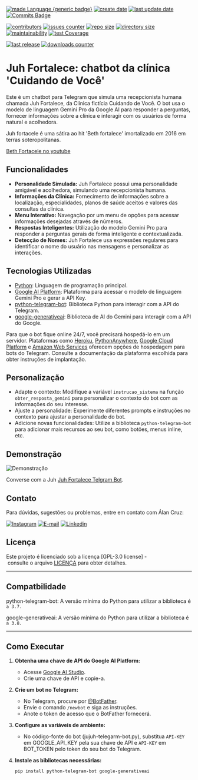 [![made Language {generic badge}](https://img.shields.io/badge/Made%20with-Python%203-8A2BE2)](https://github.com/alanmugiwara)
[![create date](https://badges.pufler.dev/created/alanmugiwara/juh_bot?color=8A2BE2)](https://github.com/alanmugiwara)
[![last update date](https://badges.pufler.dev/Updated/alanmugiwara/juh_bot?color=8A2BE2)](https://github.com/alanmugiwara)
[![Commits Badge](https://img.shields.io/github/commit-activity/m/alanmugiwara/juh_bot.svg?color=8A2BE2)](https://github.com/alanmugiwara)

[![contributors](https://img.shields.io/github/contributors/alanmugiwara/juh_bot?color=8A2BE2)](https://github.com/alanmugiwara)
[![issues counter](https://img.shields.io/github/issues/alanmugiwara/juh_bot?color=8A2BE2)](https://github.com/alanmugiwara)
[![repo size](https://img.shields.io/github/repo-size/alanmugiwara/juh_bot?color=8A2BE2)](https://github.com/alanmugiwara)
[![directory size](https://img.shields.io/github/directory-file-count/alanmugiwara/juh_bot?color=8A2BE2)](https://github.com/alanmugiwara)
[![maintainability](https://api.codeclimate.com/v1/badges/6982b78246699cd2458f/maintainability)](https://codeclimate.com/github/alanmugiwara/juh_bot/maintainability) 
[![test Coverage](https://api.codeclimate.com/v1/badges/6982b78246699cd2458f/test_coverage)](https://codeclimate.com/github/alanmugiwara/juh_bot/test_coverage)

[![last release](https://img.shields.io/github/v/release/alanmugiwara/juh_bot?color=8A2BE2&label=release&style=flat)](https://github.com/alanmugiwara)
[![downloads counter](https://img.shields.io/github/downloads/alanmugiwara/juh_bot/total?color=8A2BE2)](https://github.com/alanmugiwara)


# Juh Fortalece: chatbot da clínica 'Cuidando de Você'

Este é um chatbot para Telegram que simula uma recepcionista humana chamada Juh Fortalece, da Clínica fictícia Cuidando de Você. O bot usa o modelo de linguagem Gemini Pro da Google AI para responder a perguntas, fornecer informações sobre a clínica e interagir com os usuários de forma natural e acolhedora. 

Juh fortacele é uma sátira ao hit 'Beth fortalece' imortalizado em 2016 em terras soteropolitanas.

[Beth Fortacele no youtube](https://www.youtube.com/watch?v=sPK7JUE68dU)

## Funcionalidades

- **Personalidade Simulada:** Juh Fortalece possui uma personalidade amigável e acolhedora, simulando uma recepcionista humana.
- **Informações da Clínica:** Fornecimento de informações sobre a localização, especialidades, planos de saúde aceitos e valores das consultas da clínica.
- **Menu Interativo:** Navegação por um menu de opções para acessar informações desejadas através de números.
- **Respostas Inteligentes:** Utilização do modelo Gemini Pro para responder a perguntas gerais de forma inteligente e contextualizada.
- **Detecção de Nomes:** Juh Fortalece usa expressões regulares para identificar o nome do usuário nas mensagens e personalizar as interações.

## Tecnologias Utilizadas

- [Python](https://cloud.google.com/ai-platform/): Linguagem de programação principal.
- [Google AI Platform](https://aistudio.google.com/app/): Plataforma para acessar o modelo de linguagem Gemini Pro e gerar a API Key.
- [python-telegram-bot](https://github.com/python-telegram-bot/python-telegram-bot): Biblioteca Python para interagir com a API do Telegram.
- [google-generativeai](https://pypi.org/project/google-generativeai/): Biblioteca de AI do Gemini para interagir com a API do Google.


Para que o bot fique online 24/7, você precisará hospedá-lo em um servidor. Plataformas como [Heroku](https://www.heroku.com/), [PythonAnywhere](https://www.pythonanywhere.com/), [Google Cloud Platform](https://cloud.google.com/) e [Amazon Web Services](https://aws.amazon.com/) oferecem opções de hospedagem para bots do Telegram. Consulte a documentação da plataforma escolhida para obter instruções de implantação.

Personalização
--------------

-   Adapte o contexto: Modifique a variável `instrucao_sistema` na função `obter_resposta_gemini` para personalizar o contexto do bot com as informações do seu interesse.
-   Ajuste a personalidade: Experimente diferentes prompts e instruções no contexto para ajustar a personalidade do bot.
-   Adicione novas funcionalidades: Utilize a biblioteca `python-telegram-bot` para adicionar mais recursos ao seu bot, como botões, menus inline, etc.

Demonstração
------------

![Demonstração](https://github.com/alanmugiwara/alanmugiwara.github.io/blob/main/img/juh.gif?raw=true)

Converse com a Juh [Juh Fortalece Telgram Bot](https://t.me/juh_fortalece_bot).

Contato
-------

Para dúvidas, sugestões ou problemas, entre em contato com Álan Cruz:

<div>
<a href="https://instagram.com/alanmugiwaras" target="_blank"><img loading="lazy" src="https://img.shields.io/badge/-Instagram-%23E4405F?style=for-the-badge&logo=instagram&logoColor=white" alt="Instagram"></a>
<a href="mailto:alanufrb@gmail.com"><img loading="lazy" src="https://img.shields.io/badge/Gmail-D14836?style=for-the-badge&logo=gmail&logoColor=white" alt="E-mail"></a>
<a href="https://linkedin.com/in/alansilvadacruz" target="_blank"><img loading="lazy" src="https://img.shields.io/badge/-LinkedIn-%230077B5?style=for-the-badge&logo=linkedin&logoColor=white" alt="Linkedin"></a>
</div>

Licença
-------

Este projeto é licenciado sob a licença [GPL-3.0 license] - consulte o arquivo [LICENÇA](https://github.com/alanmugiwara/juh_bot?tab=GPL-3.0-1-ov-file) para obter detalhes.
* * * * *

Compatbilidade
-------

python-telegram-bot: A versão mínima do Python para utilizar a biblioteca é `a 3.7.`

google-generativeai: A versão mínima do Python para utilizar a biblioteca é `a 3.8.`
* * * * *


## Como Executar

1. **Obtenha uma chave de API do Google AI Platform:**
   - Acesse [Google AI Studio](https://aistudio.google.com/app/).
   - Crie uma chave de API e copie-a.

2. **Crie um bot no Telegram:**
   - No Telegram, procure por [@BotFather](https://t.me/BotFather).
   - Envie o comando `/newbot` e siga as instruções.
   - Anote o token de acesso que o BotFather fornecerá.

3. **Configure as variáveis de ambiente:**
   - No código-fonte do bot (jujuh-telegarm-bot.py), substitua `API-KEY` em GOOGLE_API_KEY pela sua chave de API e `API-KEY` em BOT_TOKEN pelo token do seu bot do Telegram.

4. **Instale as bibliotecas necessárias:**
   ```bash
   pip install python-telegram-bot google-generativeai
